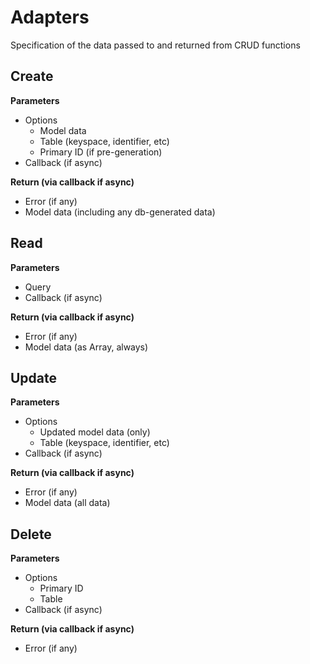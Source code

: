 # Adapters

Specification of the data passed to and returned from CRUD functions

## Create

**Parameters**

* Options
  * Model data
  * Table (keyspace, identifier, etc)
  * Primary ID (if pre-generation)
* Callback (if async)

**Return (via callback if async)**

* Error (if any)
* Model data (including any db-generated data)

## Read

**Parameters**

* Query
* Callback (if async)

**Return (via callback if async)**

* Error (if any)
* Model data (as Array, always)

## Update

**Parameters**

* Options
  * Updated model data (only)
  * Table (keyspace, identifier, etc)
* Callback (if async)

**Return (via callback if async)**

* Error (if any)
* Model data (all data)

## Delete

**Parameters**

* Options
  * Primary ID
  * Table
* Callback (if async)

**Return (via callback if async)**

* Error (if any)